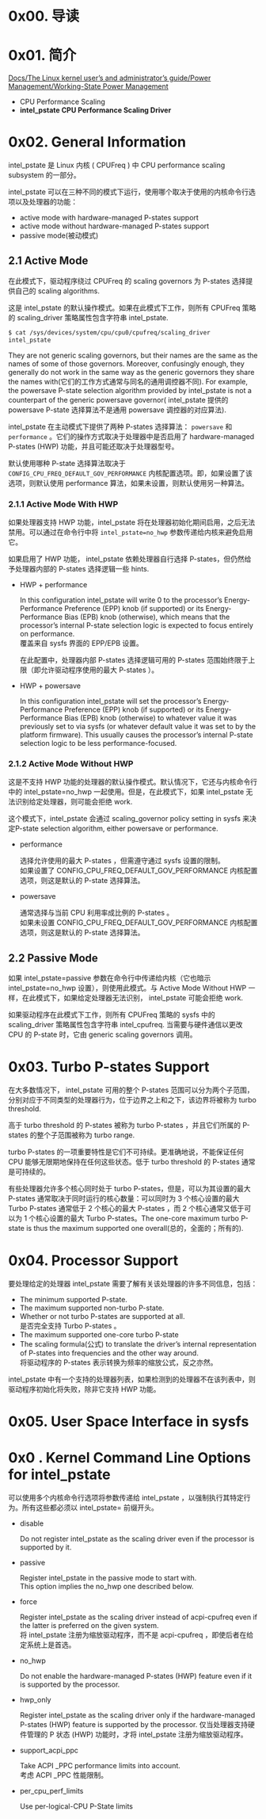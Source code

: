 # 0x00. 导读

# 0x01. 简介

[Docs/The Linux kernel user’s and administrator’s guide/Power Management/Working-State Power Management](https://www.kernel.org/doc/html/v4.19/admin-guide/pm/working-state.html)

- CPU Performance Scaling
- **intel_pstate CPU Performance Scaling Driver**

# 0x02. General Information

intel_pstate 是 Linux 内核 ( CPUFreq ) 中 CPU performance scaling subsystem 的一部分。

intel_pstate 可以在三种不同的模式下运行，使用哪个取决于使用的内核命令行选项以及处理器的功能：
- active mode with hardware-managed P-states support
- active mode without hardware-managed P-states support
- passive mode(被动模式)

## 2.1 Active Mode

在此模式下，驱动程序绕过 CPUFreq 的 scaling governors 为 P-states 选择提供自己的 scaling algorithms.

这是 intel_pstate 的默认操作模式。如果在此模式下工作，则所有 CPUFreq 策略的 scaling_driver 策略属性包含字符串 intel_pstate.

```bash
$ cat /sys/devices/system/cpu/cpu0/cpufreq/scaling_driver 
intel_pstate
```

They are not generic scaling governors, but their names are the same as the names of some of those governors. Moreover, confusingly enough, they generally do not work in the same way as the generic governors they share the names with(它们的工作方式通常与同名的通用调控器不同). For example, the powersave P-state selection algorithm provided by intel_pstate is not a counterpart of the generic powersave governor( intel_pstate 提供的 powersave P-state 选择算法不是通用 powersave 调控器的对应算法).

intel_pstate 在主动模式下提供了两种 P-states 选择算法： `powersave` 和 `performance` 。它们的操作方式取决于处理器中是否启用了 hardware-managed P-states (HWP) 功能，并且可能还取决于处理器型号。

默认使用哪种 P-state 选择算法取决于 `CONFIG_CPU_FREQ_DEFAULT_GOV_PERFORMANCE` 内核配置选项。即，如果设置了该选项，则默认使用 performance 算法，如果未设置，则默认使用另一种算法。

### 2.1.1 Active Mode With HWP

如果处理器支持 HWP 功能，intel_pstate 将在处理器初始化期间启用，之后无法禁用。可以通过在命令行中将 `intel_pstate=no_hwp` 参数传递给内核来避免启用它。

如果启用了 HWP 功能， intel_pstate 依赖处理器自行选择 P-states，但仍然给予处理器内部的 P-states 选择逻辑一些 hints.

- HWP + performance

    In this configuration intel_pstate will write 0 to the processor’s Energy-Performance Preference (EPP) knob (if supported) or its Energy-Performance Bias (EPB) knob (otherwise), which means that the processor’s internal P-state selection logic is expected to focus entirely on performance.  
    覆盖来自 sysfs 界面的 EPP/EPB 设置。  

    在此配置中，处理器内部 P-states 选择逻辑可用的 P-states 范围始终限于上限（即允许驱动程序使用的最大 P-states ）。

- HWP + powersave

    In this configuration intel_pstate will set the processor’s Energy-Performance Preference (EPP) knob (if supported) or its Energy-Performance Bias (EPB) knob (otherwise) to whatever value it was previously set to via sysfs (or whatever default value it was set to by the platform firmware). This usually causes the processor’s internal P-state selection logic to be less performance-focused.

### 2.1.2 Active Mode Without HWP

这是不支持 HWP 功能的处理器的默认操作模式。默认情况下，它还与内核命令行中的 intel_pstate=no_hwp 一起使用。但是，在此模式下，如果 intel_pstate 无法识别给定处理器，则可能会拒绝 work.

这个模式下，intel_pstate 会通过 scaling_governor policy setting in sysfs 来决定P-state selection algorithm, either powersave or performance. 

- performance

    选择允许使用的最大 P-states ，但需遵守通过 sysfs 设置的限制。  
    如果设置了 CONFIG_CPU_FREQ_DEFAULT_GOV_PERFORMANCE 内核配置选项，则这是默认的 P-state 选择算法。

- powersave

    通常选择与当前 CPU 利用率成比例的 P-states 。  
    如果未设置 CONFIG_CPU_FREQ_DEFAULT_GOV_PERFORMANCE 内核配置选项，则这是默认的 P-state 选择算法。


## 2.2 Passive Mode

如果 intel_pstate=passive 参数在命令行中传递给内核（它也暗示 intel_pstate=no_hwp 设置），则使用此模式。与 Active Mode Without HWP 一样，在此模式下，如果给定处理器无法识别， intel_pstate 可能会拒绝 work.

如果驱动程序在此模式下工作，则所有 CPUFreq 策略的 sysfs 中的 scaling_driver 策略属性包含字符串 intel_cpufreq. 当需要与硬件通信以更改 CPU 的 P-state 时，它由 generic scaling governors 调用。


# 0x03. Turbo P-states Support

在大多数情况下， intel_pstate 可用的整个 P-states 范围可以分为两个子范围，分别对应于不同类型的处理器行为，位于边界之上和之下，该边界将被称为 turbo threshold.

高于 turbo threshold 的 P-states 被称为 turbo P-states ，并且它们所属的 P-states 的整个子范围被称为 turbo range.

turbo P-states 的一项重要特性是它们不可持续。更准确地说，不能保证任何 CPU 能够无限期地保持在任何这些状态。低于 turbo threshold 的 P-states 通常是可持续的。

有些处理器允许多个核心同时处于 turbo P-states，但是，可以为其设置的最大 P-states 通常取决于同时运行的核心数量：可以同时为 3 个核心设置的最大 Turbo P-states 通常低于 2 个核心的最大 P-states ，而 2 个核心通常又低于可以为 1 个核心设置的最大 Turbo P-states。The one-core maximum turbo P-state is thus the maximum supported one overall(总的，全面的；所有的).

# 0x04. Processor Support

要处理给定的处理器 intel_pstate 需要了解有关该处理器的许多不同信息，包括：

- The minimum supported P-state.
- The maximum supported non-turbo P-state.
- Whether or not turbo P-states are supported at all.  
    是否完全支持 Turbo P-states 。
- The maximum supported one-core turbo P-state
- The scaling formula(公式) to translate the driver’s internal representation of P-states into frequencies and the other way around.  
    将驱动程序的 P-states 表示转换为频率的缩放公式，反之亦然。

intel_pstate 中有一个支持的处理器列表，如果检测到的处理器不在该列表中，则驱动程序初始化将失败，除非它支持 HWP 功能。 

# 0x05. User Space Interface in sysfs



# 0x0 . Kernel Command Line Options for intel_pstate

可以使用多个内核命令行选项将参数传递给 intel_pstate ，以强制执行其特定行为。所有这些都必须以 intel_pstate= 前缀开头。

- disable

    Do not register intel_pstate as the scaling driver even if the processor is supported by it.

- passive

    Register intel_pstate in the passive mode to start with.  
    This option implies the no_hwp one described below.

- force

    Register intel_pstate as the scaling driver instead of acpi-cpufreq even if the latter is preferred on the given system.  
    将 intel_pstate 注册为缩放驱动程序，而不是 acpi-cpufreq ，即使后者在给定系统上是首选。

- no_hwp

    Do not enable the hardware-managed P-states (HWP) feature even if it is supported by the processor.

- hwp_only

    Register intel_pstate as the scaling driver only if the hardware-managed P-states (HWP) feature is supported by the processor.
    仅当处理器支持硬件管理的 P 状态 (HWP) 功能时，才将 intel_pstate 注册为缩放驱动程序。

- support_acpi_ppc

    Take ACPI _PPC performance limits into account.  
    考虑 ACPI _PPC 性能限制。

- per_cpu_perf_limits

    Use per-logical-CPU P-State limits